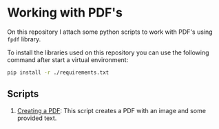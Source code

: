 # Working with PDF's

On this repository I attach some python scripts to work with PDF's using `fpdf` library.

To install the libraries used on this repository you can use the following command after start a virtual environment:

```bash
pip install -r ./requirements.txt
```

## Scripts

1. [Creating a PDF](scripts/01-creating_a_pdf.py): This script creates a PDF with an image and some provided text.
